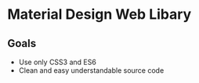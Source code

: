 # Material Design Web Libary
## Goals
- Use only CSS3 and ES6
- Clean and easy understandable source code
